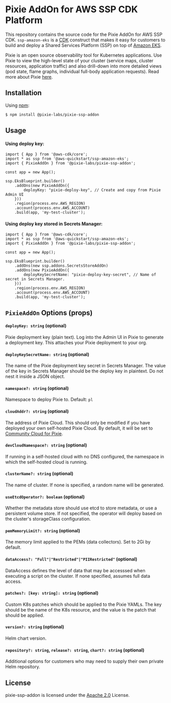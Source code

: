 # Pixie AddOn for AWS SSP CDK Platform

This repository contains the source code for the Pixie AddOn for AWS SSP CDK. `ssp-amazon-eks` is a [CDK](https://aws.amazon.com/cdk/) construct that makes it easy for customers to build and deploy a Shared Services Platform (SSP) on top of [Amazon EKS](https://aws.amazon.com/eks/).

Pixie is an open source observability tool for Kubernetes applications. Use Pixie to view the high-level state of your cluster (service maps, cluster resources, application traffic) and also drill-down into more detailed views (pod state, flame graphs, individual full-body application requests). Read more about Pixie [here](https://pixielabs.ai/).

## Installation

Using [npm](https://npmjs.org):

```bash
$ npm install @pixie-labs/pixie-ssp-addon
```

## Usage

#### Using deploy key:

```
import { App } from '@aws-cdk/core';
import * as ssp from '@aws-quickstart/ssp-amazon-eks';
import { PixieAddOn } from '@pixie-labs/pixie-ssp-addon';

const app = new App();

ssp.EksBlueprint.builder()
    .addOns(new PixieAddOn({
        deployKey: "pixie-deploy-key", // Create and copy from Pixie Admin UI
    }))
    .region(process.env.AWS_REGION)
    .account(process.env.AWS_ACCOUNT)
    .build(app, 'my-test-cluster');
```

#### Using deploy key stored in Secrets Manager:

```
import { App } from '@aws-cdk/core';
import * as ssp from '@aws-quickstart/ssp-amazon-eks';
import { PixieAddOn } from '@pixie-labs/pixie-ssp-addon';

const app = new App();

ssp.EksBlueprint.builder()
    .addOns(new ssp.addons.SecretsStoreAddOn)
    .addOns(new PixieAddOn({
        deployKeySecretName: "pixie-deploy-key-secret", // Name of secret in Secrets Manager.
    }))
    .region(process.env.AWS_REGION)
    .account(process.env.AWS_ACCOUNT)
    .build(app, 'my-test-cluster');
```

## `PixieAddOn` Options (props)

#### `deployKey: string` (optional)

Pixie deployment key (plain text).  Log into the Admin UI in Pixie to generate a deployment key. This attaches your Pixie deployment to your org.

#### `deployKeySecretName: string` (optional)

The name of the Pixie deployment key secret in Secrets Manager. The value of the key in Secrets Manager should be the deploy key in plaintext. Do not nest it inside a JSON object.

#### `namespace?: string` (optional)

Namespace to deploy Pixie to. Default: `pl`

#### `cloudAddr?: string` (optional)

The address of Pixie Cloud. This should only be modified if you have deployed your own self-hosted Pixie Cloud. By default, it will be set to [Community Cloud for Pixie](https://work.withpixie.dev).

#### `devCloudNamespace?: string` (optional)

If running in a self-hosted cloud with no DNS configured, the namespace in which the self-hosted cloud is running. 

#### `clusterName?: string` (optional)

The name of cluster. If none is specified, a random name will be generated.

#### `useEtcdOperator?: boolean` (optional)

Whether the metadata store should use etcd to store metadata, or use a persistent volume store. If not specified, the operator will deploy based on the cluster's storageClass configuration.

#### `pemMemoryLimit?: string` (optional)

The memory limit applied to the PEMs (data collectors). Set to 2Gi by default.

#### `dataAccess?: "Full"|"Restricted"|"PIIRestricted"` (optional)

DataAccess defines the level of data that may be accesssed when executing a script on the cluster. If none specified, assumes full data access.

#### `patches?: [key: string]: string` (optional)

Custom K8s patches which should be applied to the Pixie YAMLs. The key should be the name of the K8s resource, and the value is the patch that should be applied.

#### `version?: string` (optional)

Helm chart version.

#### `repository?: string`, `release?: string`, `chart?: string` (optional)

Additional options for customers who may need to supply their own private Helm repository.

## License
pixie-ssp-addon is licensed under the [Apache 2.0](http://apache.org/licenses/LICENSE-2.0.txt) License.


